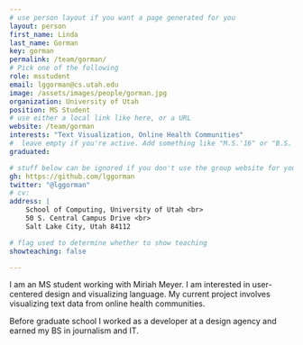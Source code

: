 ```yaml
---
# use person layout if you want a page generated for you
layout: person
first_name: Linda
last_name: Gorman
key: gorman
permalink: /team/gorman/
# Pick one of the following
role: msstudent
email: lggorman@cs.utah.edu
image: /assets/images/people/gorman.jpg
organization: University of Utah
position: MS Student
# use either a local link like here, or a URL
website: /team/gorman
interests: "Text Visualization, Online Health Communities"
#  leave empty if you're active. Add something like "M.S.'16" or "B.S.'17" if you got a degree while at VDL. Add "N" if you left VDS before you got a degree.
graduated: 

# stuff below can be ignored if you don't use the group website for your private website
gh: https://github.com/lggorman
twitter: "@lggorman"
# cv: 
address: |
    School of Computing, University of Utah <br>
    50 S. Central Campus Drive <br>
    Salt Lake City, Utah 84112

# flag used to determine whether to show teaching
showteaching: false

---
```

I am an MS student working with Miriah Meyer. I am interested in user-centered design and visualizing language. My current project involves visualizing text data from online health communities.

Before graduate school I worked as a developer at a design agency and earned my BS in journalism and IT.


